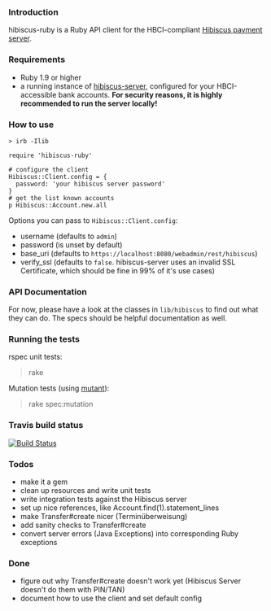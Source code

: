### Introduction 

hibiscus-ruby is a Ruby API client for the HBCI-compliant [Hibiscus payment server](http://www.willuhn.de/products/hibiscus-server).

### Requirements

- Ruby 1.9 or higher
- a running instance of [hibiscus-server](http://www.willuhn.de/products/hibiscus-server/), configured for your HBCI-accessible bank accounts. 
  **For security reasons, it is highly recommended to run the server locally!**

### How to use

	> irb -Ilib

	require 'hibiscus-ruby'

	# configure the client
	Hibiscus::Client.config = { 
	  password: 'your hibiscus server password'
	}
	# get the list known accounts
	p Hibiscus::Account.new.all

Options you can pass to `Hibiscus::Client.config`:

* username (defaults to `admin`)
* password (is unset by default)
* base_uri (defaults to `https://localhost:8080/webadmin/rest/hibiscus`)
* verify_ssl (defaults to `false`. hibiscus-server uses an invalid SSL Certificate, which should be fine in 99% of it's use cases)

### API Documentation 

For now, please have a look at the classes in `lib/hibiscus` to find out what they can do.
The specs should be helpful documentation as well.

### Running the tests

rspec unit tests: 

> rake

Mutation tests (using [mutant](https://github.com/mbj/mutant)):

> rake spec:mutation

### Travis build status

[![Build Status](https://travis-ci.org/phillipoertel/hibiscus-ruby.svg)](https://travis-ci.org/phillipoertel/hibiscus-ruby)

### Todos

- make it a gem
- clean up resources and write unit tests
- write integration tests against the Hibiscus server
- set up nice references, like Account.find(1).statement_lines
- make Transfer#create nicer (Terminüberweisung)
- add sanity checks to Transfer#create
- convert server errors (Java Exceptions) into corresponding Ruby exceptions

### Done

- figure out why Transfer#create doesn't work yet (Hibiscus Server doesn't do them with PIN/TAN)
- document how to use the client and set default config